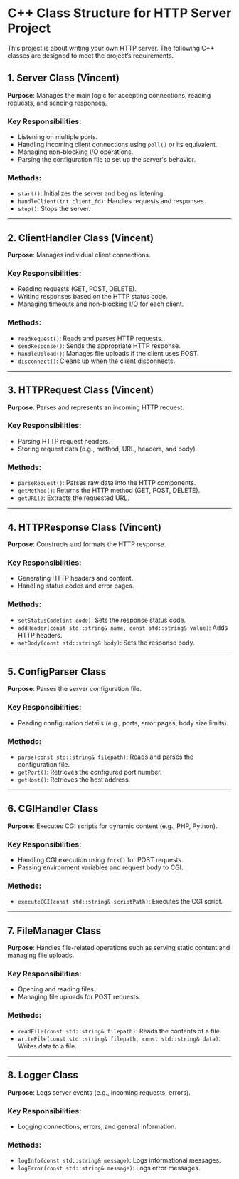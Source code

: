 # C++ Class Structure for HTTP Server Project

This project is about writing your own HTTP server. The following C++ classes are designed to meet the project’s requirements.

## 1. Server Class (Vincent)
**Purpose**: Manages the main logic for accepting connections, reading requests, and sending responses.

### Key Responsibilities:
- Listening on multiple ports.
- Handling incoming client connections using `poll()` or its equivalent.
- Managing non-blocking I/O operations.
- Parsing the configuration file to set up the server's behavior.

### Methods:
- `start()`: Initializes the server and begins listening.
- `handleClient(int client_fd)`: Handles requests and responses.
- `stop()`: Stops the server.

---

## 2. ClientHandler Class (Vincent)
**Purpose**: Manages individual client connections.

### Key Responsibilities:
- Reading requests (GET, POST, DELETE).
- Writing responses based on the HTTP status code.
- Managing timeouts and non-blocking I/O for each client.

### Methods:
- `readRequest()`: Reads and parses HTTP requests.
- `sendResponse()`: Sends the appropriate HTTP response.
- `handleUpload()`: Manages file uploads if the client uses POST.
- `disconnect()`: Cleans up when the client disconnects.

---

## 3. HTTPRequest Class (Vincent)
**Purpose**: Parses and represents an incoming HTTP request.

### Key Responsibilities:
- Parsing HTTP request headers.
- Storing request data (e.g., method, URL, headers, and body).

### Methods:
- `parseRequest()`: Parses raw data into the HTTP components.
- `getMethod()`: Returns the HTTP method (GET, POST, DELETE).
- `getURL()`: Extracts the requested URL.

---

## 4. HTTPResponse Class (Vincent)
**Purpose**: Constructs and formats the HTTP response.

### Key Responsibilities:
- Generating HTTP headers and content.
- Handling status codes and error pages.

### Methods:
- `setStatusCode(int code)`: Sets the response status code.
- `addHeader(const std::string& name, const std::string& value)`: Adds HTTP headers.
- `setBody(const std::string& body)`: Sets the response body.

---

## 5. ConfigParser Class
**Purpose**: Parses the server configuration file.

### Key Responsibilities:
- Reading configuration details (e.g., ports, error pages, body size limits).

### Methods:
- `parse(const std::string& filepath)`: Reads and parses the configuration file.
- `getPort()`: Retrieves the configured port number.
- `getHost()`: Retrieves the host address.

---

## 6. CGIHandler Class
**Purpose**: Executes CGI scripts for dynamic content (e.g., PHP, Python).

### Key Responsibilities:
- Handling CGI execution using `fork()` for POST requests.
- Passing environment variables and request body to CGI.

### Methods:
- `executeCGI(const std::string& scriptPath)`: Executes the CGI script.

---

## 7. FileManager Class
**Purpose**: Handles file-related operations such as serving static content and managing file uploads.

### Key Responsibilities:
- Opening and reading files.
- Managing file uploads for POST requests.

### Methods:
- `readFile(const std::string& filepath)`: Reads the contents of a file.
- `writeFile(const std::string& filepath, const std::string& data)`: Writes data to a file.

---

## 8. Logger Class
**Purpose**: Logs server events (e.g., incoming requests, errors).

### Key Responsibilities:
- Logging connections, errors, and general information.

### Methods:
- `logInfo(const std::string& message)`: Logs informational messages.
- `logError(const std::string& message)`: Logs error messages.
